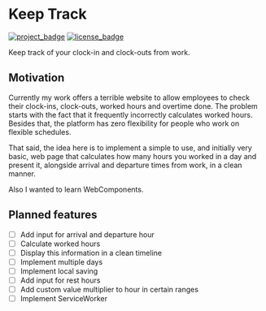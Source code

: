 # Keep Track

[![project_badge](https://img.shields.io/badge/HeavenVolkoff/keep--track-black.svg?style=for-the-badge&logo=github "Project Badge")](https://github.com/HeavenVolkoff/keep-track)
[![license_badge](https://img.shields.io/github/license/HeavenVolkoff/keep-track.svg?style=for-the-badge "License Badge")](https://opensource.org/licenses/BSD-3-Clause)

Keep track of your clock-in and clock-outs from work.

## Motivation
Currently my work offers a terrible website to allow employees to check their
clock-ins, clock-outs, worked hours and overtime done. The problem starts with
the fact that it frequently incorrectly calculates worked hours. Besides that,
the platform has zero flexibility for people who work on flexible schedules.

That said, the idea here is to implement a simple to use, and initially very basic,
web page that calculates how many hours you worked in a day and present it, alongside
arrival and departure times from work, in a clean manner.

Also I wanted to learn WebComponents.

## Planned features
- [ ] Add input for arrival and departure hour
- [ ] Calculate worked hours
- [ ] Display this information in a clean timeline
- [ ] Implement multiple days
- [ ] Implement local saving
- [ ] Add input for rest hours
- [ ] Add custom value multiplier to hour in certain ranges 
- [ ] Implement ServiceWorker 
